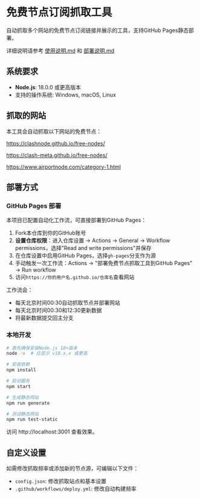 # 免费节点订阅抓取工具

自动抓取多个网站的免费节点订阅链接并展示的工具，支持GitHub Pages静态部署。  

详细说明请参考 [使用说明.md](使用说明.md) 和 [部署说明.md](部署说明.md)

## 系统要求

- **Node.js**: 18.0.0 或更高版本
- 支持的操作系统: Windows, macOS, Linux

## 抓取的网站

本工具会自动抓取以下网站的免费节点：

https://clashnode.github.io/free-nodes/

https://clash-meta.github.io/free-nodes/

https://www.airportnode.com/category-1.html

## 部署方式

### GitHub Pages 部署

本项目已配置自动化工作流，可直接部署到GitHub Pages：

1. Fork本仓库到你的GitHub账号
2. **设置仓库权限**：进入仓库设置 → Actions → General → Workflow permissions，选择"Read and write permissions"并保存
3. 在仓库设置中启用GitHub Pages，选择`gh-pages`分支作为源
4. 手动触发一次工作流：Actions → "部署免费节点抓取工具到GitHub Pages" → Run workflow
5. 访问`https://你的用户名.github.io/仓库名`查看网站

工作流会：
- 每天北京时间00:30自动抓取节点并部署网站
- 每天北京时间00:30和12:30更新数据
- 将最新数据提交回主分支

### 本地开发

```bash
# 首先确保安装Node.js 18+版本
node -v  # 应显示 v18.x.x 或更高

# 安装依赖
npm install

# 启动服务
npm start

# 生成静态网站
npm run generate

# 测试静态网站
npm run test-static
```

访问 http://localhost:3001 查看效果。

## 自定义设置

如需修改抓取频率或添加新的节点源，可编辑以下文件：

- `config.json`: 修改抓取站点和基本设置
- `.github/workflows/deploy.yml`: 修改自动构建频率